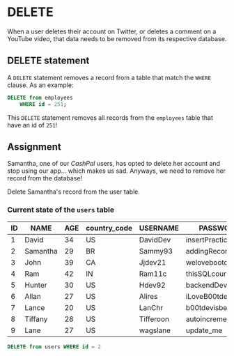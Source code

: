 # DELETE

When a user deletes their account on Twitter, or deletes a comment on a YouTube video, that data needs to be removed from its respective database.

## DELETE statement

A `DELETE` statement removes a record from a table that match the `WHERE` clause. As an example:

```SQL
DELETE from employees
    WHERE id = 251;
```

This `DELETE` statement removes all records from the `employees` table that have an id of `251`!

## Assignment

Samantha, one of our *CashPal* users, has opted to delete her account and stop using our app... which makes us sad. Anyways, we need to remove her record from the database!

Delete Samantha's record from the user table.

### Current state of the `users` table

| ID  | NAME     | AGE | country_code | USERNAME  | PASSWORD           | is_admin |
| --- | -------- | --- | ------------ | --------- | ------------------ | -------- |
| 1   | David    | 34  | US           | DavidDev  | insertPractice     | 0        |
| 2   | Samantha | 29  | BR           | Sammy93   | addingRecords!     | 0        |
| 3   | John     | 39  | CA           | Jjdev21   | welovebootdev      | 0        |
| 4   | Ram      | 42  | IN           | Ram11c    | thisSQLcourserocks | 0        |
| 5   | Hunter   | 30  | US           | Hdev92    | backendDev         | 0        |
| 6   | Allan    | 27  | US           | Alires    | iLoveB00tdev       | 1        |
| 7   | Lance    | 20  | US           | LanChr    | b00tdevisbest      | 0        |
| 8   | Tiffany  | 28  | US           | Tifferoon | autoincrement      | 1        |
| 9   | Lane     | 27  | US           | wagslane  | update_me          | 0        |

```SQL
DELETE from users WHERE id = 2
```
